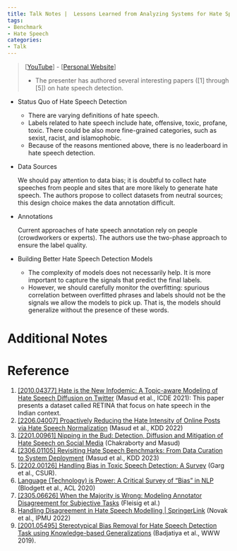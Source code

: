 ```yaml
---
title: Talk Notes |  Lessons Learned from Analyzing Systems for Hate Speech Detection and Bias Mitigation by Sarah Masud
tags: 
- Benchmark
- Hate Speech
categories:
- Talk
---
```


> [[YouTube](https://www.youtube.com/watch?v=VaZ-YlOs1RI)] - [[Personal Website](https://sara-02.github.io/)]
>
> - The presenter has authored several interesting papers ([1] through [5]) on hate speech detection.

- Status Quo of Hate Speech Detection
    - There are varying definitions of hate speech.
    - Labels related to hate speech include hate, offensive, toxic, profane, toxic. There could be also more fine-grained categories, such as sexist, racist, and islamophobic.
    - Because of the reasons mentioned above, there is no leaderboard in hate speech detection.

- Data Sources

    We should pay attention to data bias; it is doubtful to collect hate speeches from people and sites that are more likely to generate hate speech. The authors propose to collect datasets from neutral sources; this design choice makes the data annotation difficult.

- Annotations

    Current approaches of hate speech annotation rely on people (crowdworkers or experts). The authors use the two-phase approach to ensure the label quality.

- Building Better Hate Speech Detection Models

    - The complexity of models does not necessarily help. It is more important to capture the signals that predict the final labels.
    - However, we should carefully monitor the overfitting: spurious correlation between overfitted phrases and labels should not be the signals we allow the models to pick up. That is, the models should generalize without the presence of these words.

# Additional Notes



# Reference

1. [[2010.04377] Hate is the New Infodemic: A Topic-aware Modeling of Hate Speech Diffusion on Twitter](https://arxiv.org/abs/2010.04377) (Masud et al., ICDE 2021): This paper presents a dataset called RETINA that focus on hate speech in the Indian context.
2. [[2206.04007] Proactively Reducing the Hate Intensity of Online Posts via Hate Speech Normalization](https://arxiv.org/abs/2206.04007) (Masud et al., KDD 2022)
3. [[2201.00961] Nipping in the Bud: Detection, Diffusion and Mitigation of Hate Speech on Social Media](https://arxiv.org/abs/2201.00961) (Chakraborty and Masud)
4. [[2306.01105] Revisiting Hate Speech Benchmarks: From Data Curation to System Deployment](https://arxiv.org/abs/2306.01105) (Masud et al., KDD 2023)
5. [[2202.00126] Handling Bias in Toxic Speech Detection: A Survey](https://arxiv.org/abs/2202.00126) (Garg et al., CSUR).
6. [Language (Technology) is Power: A Critical Survey of “Bias” in NLP](https://aclanthology.org/2020.acl-main.485) (Blodgett et al., ACL 2020)
7. [[2305.06626] When the Majority is Wrong: Modeling Annotator Disagreement for Subjective Tasks](https://arxiv.org/abs/2305.06626) (Fleisig et al.)
8. [Handling Disagreement in Hate Speech Modelling | SpringerLink](https://link.springer.com/chapter/10.1007/978-3-031-08974-9_54) (Novak et al., IPMU 2022)
9. [[2001.05495] Stereotypical Bias Removal for Hate Speech Detection Task using Knowledge-based Generalizations](https://arxiv.org/abs/2001.05495) (Badjatiya et al., WWW 2019).
